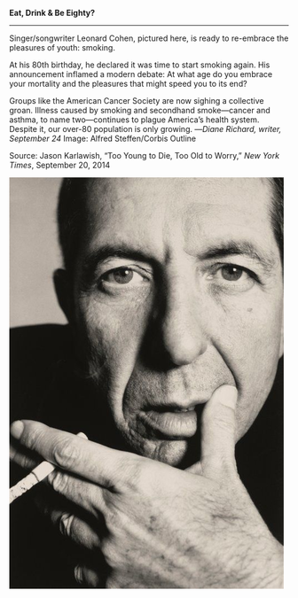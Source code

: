 **Eat, Drink & Be Eighty?**

****

Singer/songwriter Leonard Cohen, pictured here, is ready to re-embrace the pleasures of youth: smoking.

At his 80th birthday, he declared it was time to start smoking again. His announcement inflamed a modern debate: At what age do you embrace your mortality and the pleasures that might speed you to its end?

Groups like the American Cancer Society are now sighing a collective groan. Illness caused by smoking and secondhand smoke—cancer and asthma, to name two—continues to plague America’s health system. Despite it, our over-80 population is only growing.
 —*Diane Richard, writer, September 24*
 Image: Alfred Steffen/Corbis Outline

Source: Jason Karlawish, “Too Young to Die, Too Old to Worry,” *New York Times*, September 20, 2014

![](../images/14-09-24_68.79_SmokerEDIT-1.jpeg)
